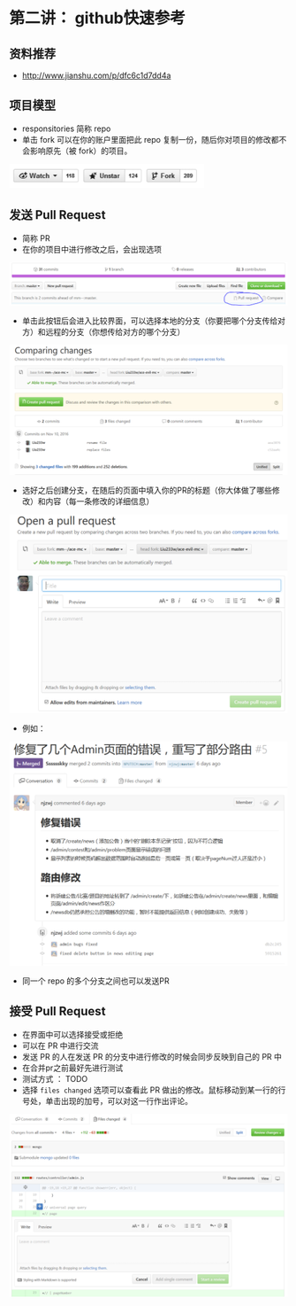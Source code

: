 # 第二讲： github快速参考

## 资料推荐
- http://www.jianshu.com/p/dfc6c1d7dd4a

## 项目模型
- responsitories 简称 repo
- 单击 fork 可以在你的账户里面把此 repo 复制一份，随后你对项目的修改都不会影响原先（被 fork）的项目。

![](img/fork.PNG)

## 发送 Pull Request
- 简称 PR
- 在你的项目中进行修改之后，会出现选项

![](img/pr1.PNG)

- 单击此按钮后会进入比较界面，可以选择本地的分支（你要把哪个分支传给对方）和远程的分支（你想传给对方的哪个分支）

![](img/pr2.PNG)

- 选好之后创建分支，在随后的页面中填入你的PR的标题（你大体做了哪些修改）和内容（每一条修改的详细信息）

![](img/pr3.PNG)

- 例如：

![](img/pr4.PNG)

- 同一个 repo 的多个分支之间也可以发送PR

## 接受 Pull Request
- 在界面中可以选择接受或拒绝
- 可以在 PR 中进行交流
- 发送 PR 的人在发送 PR 的分支中进行修改的时候会同步反映到自己的 PR 中
- 在合并pr之前最好先进行测试
- 测试方式 ： TODO
- 选择 `files changed` 选项可以查看此 PR 做出的修改。鼠标移动到某一行的行号处，单击出现的加号，可以对这一行作出评论。

![](img/pr5.PNG)
